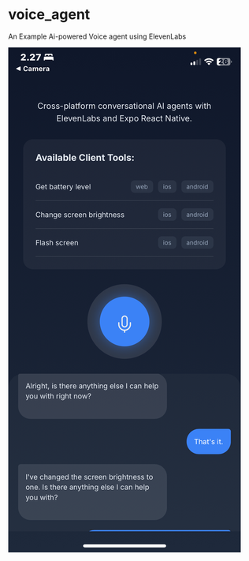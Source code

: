 # voice_agent
An Example Ai-powered Voice agent using ElevenLabs


![Alt text](screenshots/IMG_1.png)
